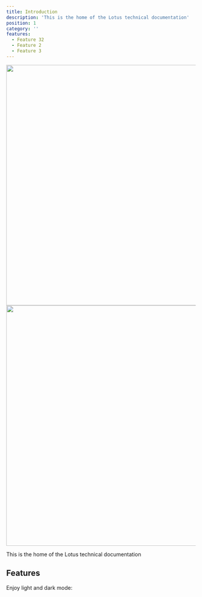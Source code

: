 ```yaml
---
title: Introduction
description: 'This is the home of the Lotus technical documentation'
position: 1
category: ''
features:
  - Feature 32
  - Feature 2
  - Feature 3
---
```


<img src="/preview.png" class="light-img" width="1280" height="640" alt=""/>
<img src="/preview-dark.png" class="dark-img" width="1280" height="640" alt=""/>

<!-- [Module]() for [NuxtJS](https://nuxtjs.org). -->

This is the home of the Lotus technical documentation

<!-- <alert type="success">

Your documentation has been created successfully!

</alert> -->

## Features

<list :items="features"></list>

<p class="flex items-center">Enjoy light and dark mode:&nbsp;<app-color-switcher class="inline-flex ml-2"></app-color-switcher></p>
